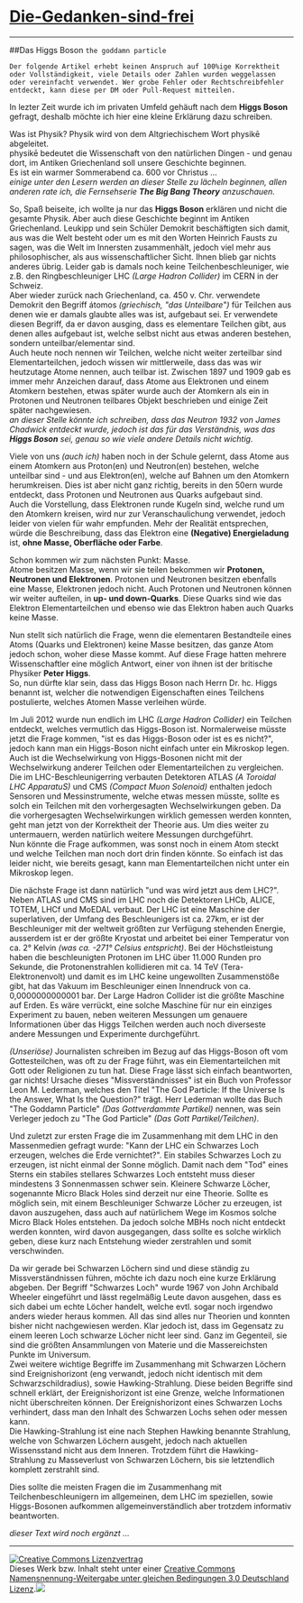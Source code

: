 [Die-Gedanken-sind-frei](https://github.com/SimonWaldherr/die-gedanken-sind-frei)
======================
---

##Das Higgs Boson
`the goddamn particle`

`Der folgende Artikel erhebt keinen Anspruch auf 100%ige Korrektheit oder Vollständigkeit, viele Details oder Zahlen wurden weggelassen oder vereinfacht verwendet. Wer grobe Fehler oder Rechtschreibfehler entdeckt, kann diese per DM oder Pull-Request mitteilen.`

In lezter Zeit wurde ich im privaten Umfeld gehäuft nach dem **Higgs Boson** gefragt, deshalb möchte ich hier eine kleine Erklärung dazu schreiben.  

Was ist Physik? Physik wird von dem Altgriechischem Wort physikē abgeleitet.  
physikē bedeutet die Wissenschaft von den natürlichen Dingen - und genau dort, im Antiken Griechenland soll unsere Geschichte beginnen.  
Es ist ein warmer Sommerabend ca. 600 vor Christus ...  
*einige unter den Lesern werden an dieser Stelle zu lächeln beginnen, allen anderen rate ich, die Fernsehserie* ***The Big Bang Theory*** *anzuschauen.*  

So, Spaß beiseite, ich wollte ja nur das **Higgs Boson** erklären und nicht die gesamte Physik. Aber auch diese Geschichte beginnt im Antiken Griechenland. Leukipp und sein Schüler Demokrit beschäftigten sich damit, aus was die Welt besteht oder um es mit den Worten Heinrich Fausts zu sagen, was die Welt im Innersten zusammenhält, jedoch viel mehr aus philosophischer, als aus wissenschaftlicher Sicht. Ihnen blieb gar nichts anderes übrig. Leider gab is damals noch keine Teilchenbeschleuniger, wie z.B. den Ringbeschleuniger LHC *(Large Hadron Collider)* im CERN in der Schweiz.  
Aber wieder zurück nach Griechenland, ca. 450 v. Chr. verwendete Demokrit den Begriff átomos *(griechisch, "das Unteilbare")* für Teilchen aus denen wie er damals glaubte alles was ist, aufgebaut sei. Er verwendete diesen Begriff, da er davon ausging, dass es elementare Teilchen gibt, aus denen alles aufgebaut ist, welche selbst nicht aus etwas anderen bestehen, sondern unteilbar/elementar sind.  
Auch heute noch nennen wir Teilchen, welche nicht weiter zerteilbar sind Elementarteilchen, jedoch wissen wir mittlerweile, dass das was wir heutzutage Atome nennen, auch teilbar ist. Zwischen 1897 und 1909 gab es immer mehr Anzeichen darauf, dass Atome aus Elektronen und einem Atomkern bestehen, etwas später wurde auch der Atomkern als ein in Protonen und Neutronen teilbares Objekt beschrieben und einige Zeit später nachgewiesen.  
*an dieser Stelle könnte ich schreiben, dass das Neutron 1932 von James Chadwick entdeckt wurde, jedoch ist das für das Verständnis, was das* ***Higgs Boson*** *sei, genau so wie viele andere Details nicht wichtig.*  

Viele von uns *(auch ich)* haben noch in der Schule gelernt, dass Atome aus einem Atomkern aus Proton(en) und Neutron(en) bestehen, welche unteilbar sind - und aus Elektron(en), welche auf Bahnen um den Atomkern herumkreisen. Dies ist aber nicht ganz richtig, bereits in den 50ern wurde entdeckt, dass Protonen und Neutronen aus Quarks aufgebaut sind.  
Auch die Vorstellung, dass Elektronen runde Kugeln sind, welche rund um den Atomkern kreisen, wird nur zur Veranschaulichung verwendet, jedoch leider von vielen für wahr empfunden. Mehr der Realität entsprechen, würde die Beschreibung, dass das Elektron eine **(Negative) Energieladung** ist, **ohne Masse, Oberfläche oder Farbe**.  

Schon kommen wir zum nächsten Punkt: Masse.  
Atome besitzen Masse, wenn wir sie teilen bekommen wir **Protonen, Neutronen und Elektronen**. Protonen und Neutronen besitzen ebenfalls eine Masse, Elektronen jedoch nicht. Auch Protonen und Neutronen können wir weiter aufteilen, in **up- und down-Quarks**. Diese Quarks sind wie das Elektron Elementarteilchen und ebenso wie das Elektron haben auch Quarks keine Masse.  

Nun stellt sich natürlich die Frage, wenn die elementaren Bestandteile eines Atoms (Quarks und Elektronen) keine Masse besitzen, das ganze Atom jedoch schon, woher diese Masse kommt. Auf diese Frage hatten mehrere Wissenschaftler eine möglich Antwort, einer von ihnen ist der britische Physiker **Peter Higgs**.  
So, nun dürfte klar sein, dass das Higgs Boson nach Herrn Dr. hc. Higgs benannt ist, welcher die notwendigen Eigenschaften eines Teilchens postulierte, welches Atomen Masse verleihen würde.  

Im Juli 2012 wurde nun endlich im LHC *(Large Hadron Collider)* ein Teilchen entdeckt, welches vermutlich das Higgs-Boson ist. Normalerweise müsste jetzt die Frage kommen, "ist es das Higgs-Boson oder ist es es nicht?", jedoch kann man ein Higgs-Boson nicht einfach unter ein Mikroskop legen. Auch ist die Wechselwirkung von Higgs-Bosonen nicht mit der Wechselwirkung anderer Teilchen oder Elementarteilchen zu vergleichen. Die im LHC-Beschleunigerring verbauten Detektoren ATLAS *(A Toroidal LHC ApparatuS)* und CMS *(Compact Muon Solenoid)* enthalten jedoch Sensoren und Messinstrumente, welche etwas messen müsste, sollte es solch ein Teilchen mit den vorhergesagten Wechselwirkungen geben. Da die vorhergesagten Wechselwirkungen wirklich gemessen werden konnten, geht man jetzt von der Korrektheit der Theorie aus. Um dies weiter zu untermauern, werden natürlich weitere Messungen durchgeführt.  
Nun könnte die Frage aufkommen, was sonst noch in einem Atom steckt und welche Teilchen man noch dort drin finden könnte. So einfach ist das leider nicht, wie bereits gesagt, kann man Elementarteilchen nicht unter ein Mikroskop legen.  

Die nächste Frage ist dann natürlich "und was wird jetzt aus dem LHC?". Neben ATLAS und CMS sind im LHC noch die Detektoren LHCb, ALICE, TOTEM, LHCf und MoEDAL verbaut. Der LHC ist eine Maschine der superlativen, der Umfang des Beschleunigers ist ca. 27km, er ist der Beschleuniger mit der weltweit größten zur Verfügung stehenden Energie, ausserdem ist er der größte Kryostat und arbeitet bei einer Temperatur von ca. 2° Kelvin *(was ca. -271° Celsius entspricht)*. Bei der Höchstleistung haben die beschleunigten Protonen im LHC über 11.000 Runden pro Sekunde, die Protonenstrahlen kollidieren mit ca. 14 TeV (Tera-Elektronenvolt) und damit es im LHC keine ungewollten Zusammenstöße gibt, hat das Vakuum im Beschleuniger einen Innendruck von ca. 0,0000000000001 bar. Der Large Hadron Collider ist die größte Maschine auf Erden. Es wäre verrückt, eine solche Maschine für nur ein einziges Experiment zu bauen, neben weiteren Messungen um genauere Informationen über das Higgs Teilchen werden auch noch diverseste andere Messungen und Experimente durchgeführt.  

*(Unseriöse)* Journalisten schreiben im Bezug auf das Higgs-Boson oft vom Gottesteilchen, was oft zu der Frage führt, was ein Elementarteilchen mit Gott oder Religionen zu tun hat. Diese Frage lässt sich einfach beantworten, gar nichts! Ursache dieses "Missverständnisses" ist ein Buch von Professor Leon M. Lederman, welches den Titel "The God Particle: If the Universe Is the Answer, What Is the Question?" trägt. Herr Lederman wollte das Buch "The Goddamn Particle" *(Das Gottverdammte Partikel)* nennen, was sein Verleger jedoch zu "The God Particle" *(Das Gott Partikel/Teilchen)*.  

Und zuletzt zur ersten Frage die im Zusammenhang mit dem LHC in den Massenmedien gefragt wurde: "Kann der LHC ein Schwarzes Loch erzeugen, welches die Erde vernichtet?". Ein stabiles Schwarzes Loch zu erzeugen, ist nicht einmal der Sonne möglich. Damit nach dem "Tod" eines Sterns ein stabiles stellares Schwarzes Loch entsteht muss dieser mindestens 3 Sonnenmassen schwer sein. Kleinere Schwarze Löcher, sogenannte Micro Black Holes sind derzeit nur eine Theorie. Sollte es möglich sein, mit einem Beschleuniger Schwarze Löcher zu erzeugen, ist davon auszugehen, dass auch auf natürlichem Wege im Kosmos solche Micro Black Holes entstehen. Da jedoch solche MBHs noch nicht entdeckt werden konnten, wird davon ausgegangen, dass sollte es solche wirklich geben, diese kurz nach Entstehung wieder zerstrahlen und somit verschwinden.  

Da wir gerade bei Schwarzen Löchern sind und diese ständig zu Missverständnissen führen, möchte ich dazu noch eine kurze Erklärung abgeben. Der Begriff "Schwarzes Loch" wurde 1967 von John Archibald Wheeler eingeführt und lässt regelmäßig Leute davon ausgehen, dass es sich dabei um echte Löcher handelt, welche evtl. sogar noch irgendwo anders wieder heraus kommen. All das sind alles nur Theorien und konnten bisher nicht nachgewiesen werden. Klar jedoch ist, dass im Gegensatz zu einem leeren Loch schwarze Löcher nicht leer sind. Ganz im Gegenteil, sie sind die größten Ansammlungen von Materie und die Massereichsten Punkte im Universum.  
Zwei weitere wichtige Begriffe im Zusammenhang mit Schwarzen Löchern sind Ereignishorizont (eng verwandt, jedoch nicht identisch mit dem Schwarzschildradius), sowie Hawking-Strahlung. Diese beiden Begriffe sind schnell erklärt, der Ereignishorizont ist eine Grenze, welche Informationen nicht überschreiten können. Der Ereignishorizont eines Schwarzen Lochs verhindert, dass man den Inhalt des Schwarzen Lochs sehen oder messen kann.  
Die Hawking-Strahlung ist eine nach Stephen Hawking benannte Strahlung, welche von Schwarzen Löchern ausgeht, jedoch nach aktuellen Wissensstand nicht aus dem Inneren. Trotzdem führt die Hawking-Strahlung zu Masseverlust von Schwarzen Löchern, bis sie letztendlich komplett zerstrahlt sind.  

Dies sollte die meisten Fragen die im Zusammenhang mit Teilchenbeschleunigern im allgemeinen, dem LHC im speziellen, sowie Higgs-Bosonen aufkommen allgemeinverständlich aber trotzdem informativ beantworten.  

*dieser Text wird noch ergänzt ...*

---

<a rel="license" href="http://creativecommons.org/licenses/by-sa/3.0/de/"><img alt="Creative Commons Lizenzvertrag" style="border-width:0" src="https://sapienso.com/creativecommons/80x15.png" /></a><br />Dieses Werk bzw. Inhalt steht unter einer <a rel="license" href="http://creativecommons.org/licenses/by-sa/3.0/de/">Creative Commons Namensnennung-Weitergabe unter gleichen Bedingungen 3.0 Deutschland Lizenz</a>.<img src="https://sapienso.com/analytics/img/?utmac=UA-33526676-1&utmn=26364744&utmr=-&utmp=Die-Gedanken-sind-frei%2FHiggsBoson.md&guid=ON">

